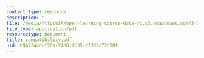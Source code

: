 ```yaml
---
content_type: resource
description: ''
file: /media/https%3A/open-learning-course-data-rc.s3.amazonaws.com/3-35-fracture-and-fatigue-fall-2003/b9b734cdf20a24d0d335df3d8c72d58f_compatibility.pdf
file_type: application/pdf
resourcetype: Document
title: compatibility.pdf
uid: b9b734cd-f20a-24d0-d335-df3d8c72d58f
---
```

